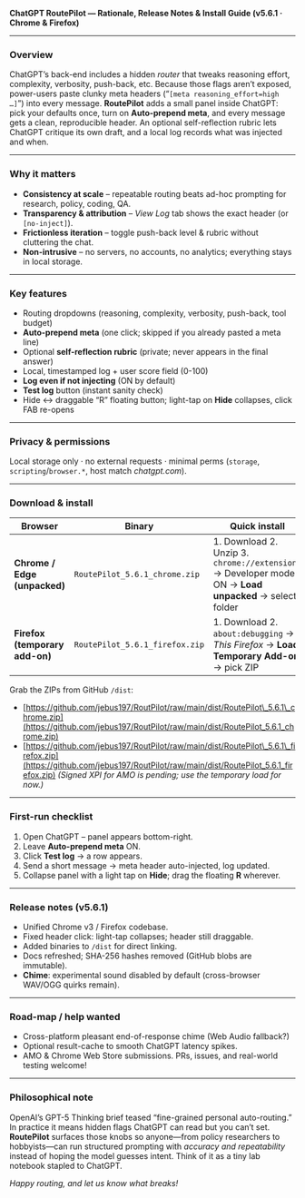 **ChatGPT RoutePilot — Rationale, Release Notes & Install Guide (v5.6.1 · Chrome & Firefox)**

---

### **Overview**

ChatGPT’s back-end includes a hidden *router* that tweaks reasoning effort, complexity, verbosity, push-back, etc. Because those flags aren’t exposed, power-users paste clunky meta headers (“`[meta reasoning_effort=high …]`”) into every message. **RoutePilot** adds a small panel inside ChatGPT: pick your defaults once, turn on **Auto-prepend meta**, and every message gets a clean, reproducible header. An optional self-reflection rubric lets ChatGPT critique its own draft, and a local log records what was injected and when.

---

### **Why it matters**

* **Consistency at scale** – repeatable routing beats ad-hoc prompting for research, policy, coding, QA.
* **Transparency & attribution** – *View Log* tab shows the exact header (or `[no-inject]`).
* **Frictionless iteration** – toggle push-back level & rubric without cluttering the chat.
* **Non-intrusive** – no servers, no accounts, no analytics; everything stays in local storage.

---

### **Key features**

* Routing dropdowns (reasoning, complexity, verbosity, push-back, tool budget)
* **Auto-prepend meta** (one click; skipped if you already pasted a meta line)
* Optional **self-reflection rubric** (private; never appears in the final answer)
* Local, timestamped log + user score field (0-100)
* **Log even if not injecting** (ON by default)
* **Test log** button (instant sanity check)
* Hide ↔ draggable “R” floating button; light-tap on **Hide** collapses, click FAB re-opens

---

### **Privacy & permissions**

Local storage only · no external requests · minimal perms (`storage`, `scripting`/`browser.*`, host match *chatgpt.com*).

---

### **Download & install**

| Browser                        | Binary                         | Quick install                                                                                           |
| ------------------------------ | ------------------------------ | ------------------------------------------------------------------------------------------------------- |
| **Chrome / Edge (unpacked)**   | `RoutePilot_5.6.1_chrome.zip`  | 1. Download  2. Unzip  3. `chrome://extensions` → Developer mode ON → **Load unpacked** → select folder |
| **Firefox (temporary add-on)** | `RoutePilot_5.6.1_firefox.zip` | 1. Download  2. `about:debugging` → *This Firefox* → **Load Temporary Add-on** → pick ZIP               |

Grab the ZIPs from GitHub `/dist`:

* [https://github.com/jebus197/RoutPilot/raw/main/dist/RoutePilot\_5.6.1\_chrome.zip](https://github.com/jebus197/RoutPilot/raw/main/dist/RoutePilot_5.6.1_chrome.zip)
* [https://github.com/jebus197/RoutPilot/raw/main/dist/RoutePilot\_5.6.1\_firefox.zip](https://github.com/jebus197/RoutPilot/raw/main/dist/RoutePilot_5.6.1_firefox.zip)
  *(Signed XPI for AMO is pending; use the temporary load for now.)*

---

### **First-run checklist**

1. Open ChatGPT – panel appears bottom-right.
2. Leave **Auto-prepend meta** ON.
3. Click **Test log** → a row appears.
4. Send a short message → meta header auto-injected, log updated.
5. Collapse panel with a light tap on **Hide**; drag the floating **R** wherever.

---

### **Release notes (v5.6.1)**

* Unified Chrome v3 / Firefox codebase.
* Fixed header click: light-tap collapses; header still draggable.
* Added binaries to `/dist` for direct linking.
* Docs refreshed; SHA-256 hashes removed (GitHub blobs are immutable).
* **Chime**: experimental sound disabled by default (cross-browser WAV/OGG quirks remain).

---

### **Road-map / help wanted**

* Cross-platform pleasant end-of-response chime (Web Audio fallback?)
* Optional result-cache to smooth ChatGPT latency spikes.
* AMO & Chrome Web Store submissions.
  PRs, issues, and real-world testing welcome!

---

### **Philosophical note**

OpenAI’s GPT-5 Thinking brief teased “fine-grained personal auto-routing.” In practice it means hidden flags ChatGPT can read but you can’t set. **RoutePilot** surfaces those knobs so anyone—from policy researchers to hobbyists—can run structured prompting with *accuracy and repeatability* instead of hoping the model guesses intent. Think of it as a tiny lab notebook stapled to ChatGPT.

*Happy routing, and let us know what breaks!*
